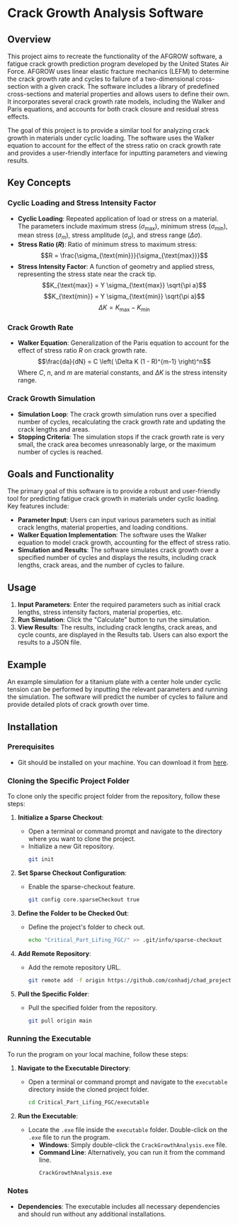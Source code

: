 # Crack Growth Analysis Software

## Overview

This project aims to recreate the functionality of the AFGROW software, a fatigue crack growth prediction program developed by the United States Air Force. AFGROW uses linear elastic fracture mechanics (LEFM) to determine the crack growth rate and cycles to failure of a two-dimensional cross-section with a given crack. The software includes a library of predefined cross-sections and material properties and allows users to define their own. It incorporates several crack growth rate models, including the Walker and Paris equations, and accounts for both crack closure and residual stress effects.

The goal of this project is to provide a similar tool for analyzing crack growth in materials under cyclic loading. The software uses the Walker equation to account for the effect of the stress ratio on crack growth rate and provides a user-friendly interface for inputting parameters and viewing results.

## Key Concepts

### Cyclic Loading and Stress Intensity Factor

- **Cyclic Loading**: Repeated application of load or stress on a material. The parameters include maximum stress ($\sigma_{\text{max}}$), minimum stress ($\sigma_{\text{min}}$), mean stress ($\sigma_m$), stress amplitude ($\sigma_a$), and stress range ($\Delta\sigma$).
- **Stress Ratio ($R$)**: Ratio of minimum stress to maximum stress: 
  $$R = \frac{\sigma_{\text{min}}}{\sigma_{\text{max}}}$$
- **Stress Intensity Factor**: A function of geometry and applied stress, representing the stress state near the crack tip.
  $$K_{\text{max}} = Y \sigma_{\text{max}} \sqrt{\pi a}$$
  $$K_{\text{min}} = Y \sigma_{\text{min}} \sqrt{\pi a}$$
  $$\Delta K = K_{\text{max}} - K_{\text{min}}$$

### Crack Growth Rate

- **Walker Equation**: Generalization of the Paris equation to account for the effect of stress ratio $R$ on crack growth rate.
  $$\frac{da}{dN} = C \left( \Delta K (1 - R)^{m-1} \right)^n$$
  Where $C$, $n$, and $m$ are material constants, and $\Delta K$ is the stress intensity range.

### Crack Growth Simulation

- **Simulation Loop**: The crack growth simulation runs over a specified number of cycles, recalculating the crack growth rate and updating the crack lengths and areas.
- **Stopping Criteria**: The simulation stops if the crack growth rate is very small, the crack area becomes unreasonably large, or the maximum number of cycles is reached.

## Goals and Functionality

The primary goal of this software is to provide a robust and user-friendly tool for predicting fatigue crack growth in materials under cyclic loading. Key features include:

- **Parameter Input**: Users can input various parameters such as initial crack lengths, material properties, and loading conditions.
- **Walker Equation Implementation**: The software uses the Walker equation to model crack growth, accounting for the effect of stress ratio.
- **Simulation and Results**: The software simulates crack growth over a specified number of cycles and displays the results, including crack lengths, crack areas, and the number of cycles to failure.

## Usage

1. **Input Parameters**: Enter the required parameters such as initial crack lengths, stress intensity factors, material properties, etc.
2. **Run Simulation**: Click the "Calculate" button to run the simulation.
3. **View Results**: The results, including crack lengths, crack areas, and cycle counts, are displayed in the Results tab. Users can also export the results to a JSON file.

## Example

An example simulation for a titanium plate with a center hole under cyclic tension can be performed by inputting the relevant parameters and running the simulation. The software will predict the number of cycles to failure and provide detailed plots of crack growth over time.

## Installation

### Prerequisites

- Git should be installed on your machine. You can download it from [here](https://git-scm.com/).

### Cloning the Specific Project Folder

To clone only the specific project folder from the repository, follow these steps:

1. **Initialize a Sparse Checkout**:
   - Open a terminal or command prompt and navigate to the directory where you want to clone the project.
   - Initialize a new Git repository.
     ```sh
     git init
     ```

2. **Set Sparse Checkout Configuration**:
   - Enable the sparse-checkout feature.
     ```sh
     git config core.sparseCheckout true
     ```

3. **Define the Folder to be Checked Out**:
   - Define the project's folder to check out.
     ```sh
     echo "Critical_Part_Lifing_FGC/" >> .git/info/sparse-checkout
     ```

4. **Add Remote Repository**:
   - Add the remote repository URL.
     ```sh
     git remote add -f origin https://github.com/conhadj/chad_projects.git
     ```

5. **Pull the Specific Folder**:
   - Pull the specified folder from the repository.
     ```sh
     git pull origin main
     ```

### Running the Executable

To run the program on your local machine, follow these steps:

1. **Navigate to the Executable Directory**:
   - Open a terminal or command prompt and navigate to the `executable` directory inside the cloned project folder.
     ```sh
     cd Critical_Part_Lifing_FGC/executable
     ```

2. **Run the Executable**:
   - Locate the `.exe` file inside the `executable` folder. Double-click on the `.exe` file to run the program.
     - **Windows**: Simply double-click the `CrackGrowthAnalysis.exe` file.
     - **Command Line**: Alternatively, you can run it from the command line.
       ```sh
       CrackGrowthAnalysis.exe
       ```

### Notes

- **Dependencies**: The executable includes all necessary dependencies and should run without any additional installations.
<!-- - **Troubleshooting**: If you encounter any issues while running the executable, please check the [Issues](https://github.com/yourusername/your-repo-name/issues) section of the repository or contact us for support.

## Contributing

[Provide information on how others can contribute to your project.]

## License

[Include license information here.] -->
